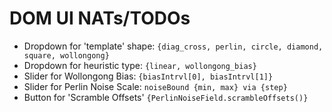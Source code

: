 # DOM UI NATs/TODOs #

* Dropdown for 'template' shape: `{diag_cross, perlin, circle, diamond, square, wollongong}`
* Dropdown for heuristic type:   `{linear, wollongong_bias}`
* Slider for Wollongong Bias:    `{biasIntrvl[0], biasIntrvl[1]}`
* Slider for Perlin Noise Scale: `noiseBound {min, max} via {step}`
* Button for 'Scramble Offsets'  `{PerlinNoiseField.scrambleOffsets()}`
